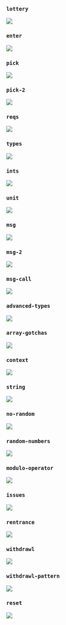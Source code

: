 ### `lottery`

![](imgs/lottery.png)

### `enter`

![](imgs/enter.png)

### `pick`

![](imgs/pick.png)

### `pick-2`

![](imgs/pick-2.png)

### `reqs`

![](imgs/reqs.png)

### `types`

![](imgs/types.png)

### `ints`

![](imgs/ints.png)

### `unit`

![](imgs/unit.png)

### `msg`

![](imgs/msg.png)

### `msg-2`

![](imgs/msg-2.png)

### `msg-call`

![](imgs/msg-call.png)

### `advanced-types`

![](imgs/advanced-types.png)

### `array-gotchas`

![](imgs/array-gotchas.png)

### `context`

![](imgs/context.png)

### `string`

![](imgs/string.png)

### `no-random`

![](imgs/no-random.png)

### `random-numbers`

![](imgs/random-numbers.png)

### `modulo-operator`

![](imgs/modulo-operator.png)

### `issues`

![](imgs/issues.png)

### `rentrance`

![](imgs/rentrance.png)

### `withdrawl`

![](imgs/withdrawl.png)

### `withdrawl-pattern`

![](imgs/withdrawl-pattern.png)

### `reset`

![](imgs/reset.png)

